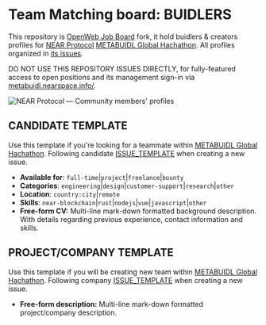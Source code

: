 # Team Matching board: BUIDLERS

This repository is [OpenWeb Job Board](https://jobs.openweb.dev/) fork, it hold buidlers & creators profiles for [NEAR Protocol](https://near.org) [METABUIDL Global Hachathon](https://metabuidl.splashthat.com/). All profiles organized in [its issues](https://github.com/near/metabuidl-profiles/issues). 

DO NOT USE THIS REPOSITORY ISSUES DIRECTLY, for fully-featured access to open positions and its management sign-in via [metabuidl.nearspace.info/](https://metabuidl.nearspace.info/).

![NEAR Protocol — Community members' profiles](https://jobs.openweb.dev/images/profiles-1280x640.png)

## CANDIDATE TEMPLATE

Use this template if you're looking for a teammate within [METABUIDL Global Hachathon](https://metabuidl.splashthat.com/). Following candidate [ISSUE_TEMPLATE](https://github.com/near/openweb-profiles/blob/main/.github/ISSUE_TEMPLATE/candidate-profile.md) when creating a new issue.

- __Available for__: `full-time`|`project`|`freelance`|`bounty`
- __Categories__: `engineering`|`design`|`customer-support`|`research`|`other`
- __Location__: `country:city`|`remote`
- __Skills__: `near-blockchain`|`rust`|`nodejs`|`vue`|`javascript`|`other`
- __Free-form CV:__ Multi-line mark-down formatted background description.
With details regarding previous experience, contact information and skills.

## PROJECT/COMPANY TEMPLATE

Use this template if you will be creating new team within [METABUIDL Global Hachathon](https://metabuidl.splashthat.com/). Following company [ISSUE_TEMPLATE](https://github.com/near/openweb-profiles/blob/main/.github/ISSUE_TEMPLATE/company-project-profile.md) when creating a new issue.

- __Free-form description:__ Multi-line mark-down formatted project/company description.
